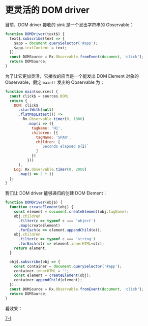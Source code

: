 # 更灵活的 DOM driver

目前，DOM driver 接收的 sink 是一个发出字符串的 Observable：

```js
function DOMDriver(text$) {
  text$.subscribe(text => {
    $app = document.querySelector('#app');
    $app.textContent = text;
  });
  const DOMSource = Rx.Observable.fromEvent(document, 'click');
  return DOMSource;
}
```

为了让它更加灵活，它接收的应当是一个能发出 DOM Element 对象的 Observable，假定 `main()` 发出的 Observable 为：

```js
function main(sources) {
  const click$ = sources.DOM;
  return {
    DOM: click$
      .startWith(null)
      .flatMapLatest(() =>
        Rx.Observable.timer(0, 1000)
          .map(i => ({
            tagName: 'H1',
            children: [{
              tagName: 'SPAN',
              children: [
                `Seconds elapsed ${i}`
              ]
            }]
          }))
      ),
    Log: Rx.Observable.timer(0, 2000)
      .map(i => 2 * i)
  };
}
```

我们让 DOM driver 能够递归的创建 DOM Element：

```js
function DOMDriver(obj$) {
  function createElement(obj) {
    const element = document.createElement(obj.tagName);
    obj.children
      .filter(c => typeof c === 'object')
      .map(createElement)
      .forEach(e => element.appendChild(e));
    obj.children
      .filter(c => typeof c === 'string')
      .forEach(str => element.innerHTML=str);
    return element;
  }

  obj$.subscribe(obj => {
    const container = document.querySelector('#app');
    container.innerHTML = '';
    const element = createElement(obj);
    container.appendChild(element);
  });
  const DOMSource = Rx.Observable.fromEvent(document, 'click');
  return DOMSource;
}
```

看效果：

[7-1](http://jsbin.com/nuhisuy/30/edit?js,console,output)

